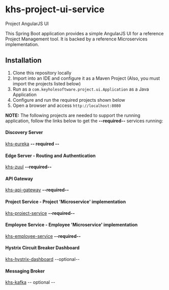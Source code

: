 # khs-project-ui-service
Project AngularJS UI

This Spring Boot application provides a simple AngularJS UI for a reference Project Management tool. It is backed by a reference Microservices implementation.

Installation 
------------

1. Clone this repository locally 
2. Import into an IDE and configure it as a Maven Project (Also, you must import the projects listed below)
3. Run as a `com.keyholesoftware.project.ui.Application` as a Java Application
4. Configure and run the required projects shown below
5. Open a browser and access `http://localhost:8080`

**NOTE:** The following projects are needed to support the running application, follow the links below to get the **--required--** services running:

#### Discovery Server
[khs-eureka](https://github.com/in-the-keyhole/khs-eureka)  **-- required --**

#### Edge Server - Routing and Authentication
[khs-zuul](https://github.com/in-the-keyhole/khs-zuul) **--required--**

#### API Gateway
[khs-api-gateway](https://github.com/in-the-keyhole/khs-api-gateway) **--required--**

#### Project Service - Project 'Microservice' implementation
[khs-project-service](https://github.com/in-the-keyhole/khs-project-service) **--required--**

#### Employee Service - Employee 'Microservice' implementation
[khs-employee-service](https://github.com/in-the-keyhole/khs-employee-service) **--required--**

#### Hystrix Circuit Breaker Dashboard
[khs-hystrix-dashboard](https://github.com/in-the-keyhole/khs-hystrix-dashboard) --optional--

#### Messaging Broker
[khs-kafka](https://github.com/in-the-keyhole/khs-kafka)  -- optional --

